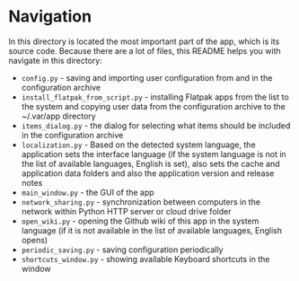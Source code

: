 # Navigation
In this directory is located the most important part of the app, which is its source code.
Because there are a lot of files, this README helps you with navigate in this directory:

- `config.py` - saving and importing user configuration from and in the configuration archive
- `install_flatpak_from_script.py` - installing Flatpak apps from the list to the system and copying user data from the configuration archive to the ~/.var/app directory
- `items_dialog.py` - the dialog for selecting what items should be included in the configuration archive
- `localization.py` - Based on the detected system language, the application sets the interface language (if the system language is not in the list of available languages, English is set), also sets the cache and application data folders and also the application version and release notes
- `main_window.py` - the GUI of the app
- `network_sharing.py` - synchronization between computers in the network within Python HTTP server or cloud drive folder
- `open_wiki.py` - opening the Github wiki of this app in the system language (if it is not available in the list of available languages, English opens)
- `periodic_saving.py` - saving configuration periodically
- `shortcuts_window.py` - showing available Keyboard shortcuts in the window
